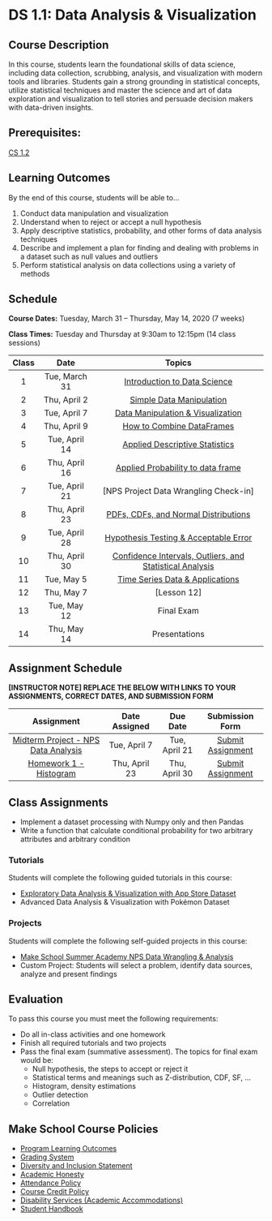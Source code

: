# DS 1.1: Data Analysis & Visualization

## Course Description

In this course, students learn the foundational skills of data science, including data collection, scrubbing, analysis, and visualization with modern tools and libraries. Students gain a strong grounding in statistical concepts, utilize statistical techniques and master the science and art of data exploration and visualization to tell stories and persuade decision makers with data-driven insights.

## Prerequisites:  

[CS 1.2](https://github.com/Make-School-Courses/CS-1.2-How-Data-Structures-Work)

## Learning Outcomes

By the end of this course, students will be able to...

1. Conduct data manipulation and visualization
1. Understand when to reject or accept a null hypothesis
1. Apply descriptive statistics, probability, and other forms of data analysis techniques
1. Describe and implement a plan for finding and dealing with problems in a dataset such as null values and outliers
1. Perform statistical analysis on data collections using a variety of methods

## Schedule

**Course Dates:** Tuesday, March 31 – Thursday, May 14, 2020 (7 weeks)

**Class Times:** Tuesday and Thursday at 9:30am to 12:15pm (14 class sessions)

| Class |          Date          |                 Topics                  |
|:-----:|:----------------------:|:---------------------------------------:|
|  1 |  Tue, March 31               | [Introduction to Data Science] |
|  2 |  Thu, April 2               | [Simple Data Manipulation] |
|  3 |  Tue, April 7               | [Data Manipulation & Visualization] |
|  4 |  Thu, April 9               | [How to Combine DataFrames] |
|  5 |  Tue, April 14               | [Applied Descriptive Statistics] |
|  6 |  Thu, April 16               | [Applied Probability to data frame] |
|  7 |  Tue, April 21              | [NPS Project Data Wrangling Check-in] |
|  8 |  Thu, April 23              | [PDFs, CDFs, and Normal Distributions] |
|  9 |  Tue, April 28              | [Hypothesis Testing & Acceptable Error] |
| 10 |  Thu, April 30              | [Confidence Intervals, Outliers, and Statistical Analysis]|  
| 11 |  Tue, May 5              | [Time Series Data & Applications]|
| 12 |  Thu, May 7              | [Lesson 12]|
| 13 |  Tue, May 12                  | Final Exam |
| 14 |  Thu, May 14                  | Presentations |


[Introduction to Data Science]: Lessons/IntroductiontoDataScience.md
[Simple Data Manipulation]: Lessons/SimpleDataManipulation.md
[Data Manipulation & Visualization]: Lessons/DataManipulationVisualization.md
[How to Combine DataFrames]: Lessons/HowtoCombineDataFrames.md
[Applied Descriptive Statistics]: Lessons/AppliedDescriptiveStatistics.md
[Applied Probability to data frame]: Lessons/AppliedProbabilitytodataframe.md
[PDFs, CDFs, and Normal Distributions]: Notebooks/PDF_CDF_Normal.ipynb
[Hypothesis Testing & Acceptable Error]: Lessons/HypothesisTesting.md
[Confidence Intervals & Outliers]: Lessons/ConfidenceIntervals.md
[Statistical Analysis]: Lessons/StatisticalAnalysis.md
[Time Series Data & Applications]: Lessons/TimeSeriesData.md
[Confidence Intervals, Outliers, and Statistical Analysis]: Notebooks/Outlier_Correlation_StatisticalAnalysis.ipynb

## Assignment Schedule

**[INSTRUCTOR NOTE] REPLACE THE BELOW WITH LINKS TO YOUR ASSIGNMENTS, CORRECT DATES, AND SUBMISSION FORM**

|                        Assignment                         | Date Assigned |   Due Date   |            Submission Form           |
|:---------------------------------------------------------:|:-------------:|:------------:|:------------------------------------:|
| [Midterm Project - NPS Data Analysis]                     |  Tue, April 7    |  Tue, April 21    | [Submit Assignment](makeschool.com)|
| [Homework 1 - Histogram]                      |  Thu, April 23  |  Thu, April 30 | [Submit Assignment](makeschool.com)  |


[Homework 1 - Histogram]: ./Homework/HW1_Pandas.ipynb
[Midterm Project - NPS Data Analysis]: http://make.sc/sa-nps-project
## Class Assignments

- Implement a dataset processing with Numpy only and then Pandas
- Write a function that calculate conditional probability for two arbitrary attributes and arbitrary condition

### Tutorials

Students will complete the following guided tutorials in this course:
- [Exploratory Data Analysis & Visualization with App Store Dataset](http://make.sc/app-store-dataset)
- Advanced Data Analysis & Visualization with Pokémon Dataset

### Projects

Students will complete the following self-guided projects in this course:
- [Make School Summer Academy NPS Data Wrangling & Analysis](http://make.sc/sa-nps-project)
- Custom Project: Students will select a problem, identify data sources, analyze and present findings



## Evaluation

To pass this course you must meet the following requirements:

- Do all in-class activities and one homework
- Finish all required tutorials and two projects
- Pass the final exam (summative assessment). The topics for final exam would be:
  - Null hypothesis, the steps to accept or reject it
  - Statistical terms and meanings such as Z-distribution, CDF, SF, ...
  - Histogram, density estimations
  - Outlier detection
  - Correlation

## Make School Course Policies

- [Program Learning Outcomes](https://make.sc/program-learning-outcomes)
- [Grading System](https://make.sc/grading-system)
- [Diversity and Inclusion Statement](https://make.sc/diversity-and-inclusion-statement)
- [Academic Honesty](https://make.sc/academic-honesty-policy)
- [Attendance Policy](https://make.sc/attendance-policy)
- [Course Credit Policy](https://make.sc/course-credit-policy)
- [Disability Services (Academic Accommodations)](https://make.sc/disability-services)
- [Student Handbook](https://make.sc/student-handbook)
